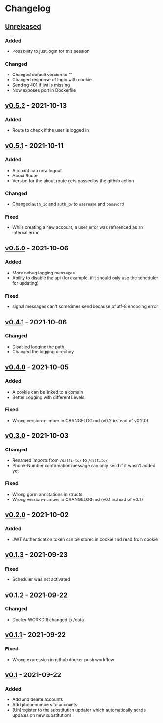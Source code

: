 # Changelog

<!--
The format is based on [Keep a Changelog](https://keepachangelog.com/en/1.0.0/),
and this project adheres to [Semantic Versioning](https://semver.org/spec/v2.0.0.html).
-->

## [Unreleased]
### Added
- Possibility to just login for this session
### Changed
- Changed default version to ""
- Changed response of login with cookie
- Sending 401 if jwt is missing
- Now exposes port in Dockerfile
## [v0.5.2] - 2021-10-13
### Added
- Route to check if the user is logged in
## [v0.5.1] - 2021-10-11
### Added
- Account can now logout
- About Route
- Version for the about route gets passed by the github action
### Changed
- Changed `auth_id` and `auth_pw` to `username` and `password`
### Fixed
- While creating a new account, a user error was referenced as an internal error
## [v0.5.0] - 2021-10-06
### Added
- More debug logging messages
- Ability to disable the api (for example, if it should only use the scheduler for updating)
### Fixed
- signal messages can't sometimes send because of utf-8 encoding error
## [v0.4.1] - 2021-10-06
### Changed
- Disabled logging the path
- Changed the logging directory
## [v0.4.0] - 2021-10-05
### Added
- A cookie can be linked to a domain
- Better Logging with different Levels
### Fixed
- Wrong version-number in CHANGELOG.md (v0.2 instead of v0.2.0)
## [v0.3.0] - 2021-10-03
### Changed
- Renamed imports from `/datti-to/` to `/dattito/`
- Phone-Number confirmation message can only send if it wasn't added yet
### Fixed
- Wrong gorm annotations in structs
- Wrong version-number in CHANGELOG.md (v0.1 instead of v0.2)
## [v0.2.0] - 2021-10-02
### Added
- JWT Authentication token can be stored in cookie and read from cookie
## [v0.1.3] - 2021-09-23
### Fixed
- Scheduler was not activated
## [v0.1.2] - 2021-09-22
### Changed
- Docker WORKDIR changed to /data
## [v0.1.1] - 2021-09-22
### Fixed
- Wrong expression in github docker push workflow
## [v0.1] - 2021-09-22
### Added
- Add and delete accounts
- Add phonenumbers to accounts
- (Un)register to the substitution updater which automatically sends updates on new substitutions

[Unreleased]: https://github.com/Dattito/purrmannplus-backend/tree/dev
[v0.5.2]: https://github.com/Dattito/purrmannplus-backend/compare/v0.5.1...v0.5.2
[v0.5.1]: https://github.com/Dattito/purrmannplus-backend/compare/v0.5.0...v0.5.1
[v0.5.0]: https://github.com/Dattito/purrmannplus-backend/compare/v0.4.1...v0.5.0
[v0.4.1]: https://github.com/Dattito/purrmannplus-backend/compare/v0.4.0...v0.4.1
[v0.4.0]: https://github.com/Dattito/purrmannplus-backend/compare/v0.3.0...v0.4.0
[v0.3.0]: https://github.com/Dattito/purrmannplus-backend/compare/v0.2.0...v0.3.0
[v0.2.0]: https://github.com/Dattito/purrmannplus-backend/compare/v0.1.3...v0.2.0
[v0.1.3]: https://github.com/Dattito/purrmannplus-backend/compare/v0.1.2...v0.1.3
[v0.1.2]: https://github.com/Dattito/purrmannplus-backend/compare/v0.1.1...v0.1.2
[v0.1.1]: https://github.com/Dattito/purrmannplus-backend/compare/v0.1...v0.1.1
[v0.1]: https://github.com/Dattito/purrmannplus-backend/releases/tag/v0.1